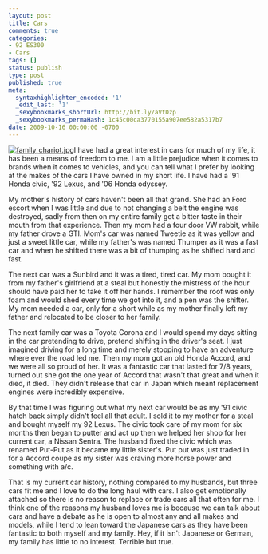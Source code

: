 ```yaml
---
layout: post
title: Cars
comments: true
categories:
- 92 ES300
- Cars
tags: []
status: publish
type: post
published: true
meta:
  syntaxhighlighter_encoded: '1'
  _edit_last: '1'
  _sexybookmarks_shortUrl: http://bit.ly/aVtDzp
  _sexybookmarks_permaHash: 1c45c00ca3770155a907ee582a5317b7
date: 2009-10-16 00:00:00 -0700
---
```

<p><a href="http://www.flickr.com/photos/rgeyer/3933790789/" title="family_chariot.jpg by qwikrex, on Flickr"><img src="http://farm4.static.flickr.com/3489/3933790789_79042eb69d_m.jpg" alt="family_chariot.jpg" class="alignleft"/></a>I have had a great interest in cars for much of my life, it has been a means of freedom to me.  I am a little prejudice when it comes to brands when it comes to vehicles, and you can tell what I prefer by looking at the makes of the cars I have owned in my short life.  I have had a '91 Honda civic, '92 Lexus, and '06 Honda odyssey.</p>

<p>My mother's history of cars haven't been all that grand.  She had an Ford escort when I was little and due to not changing a belt the engine was destroyed, sadly from then on my entire family got a bitter taste in their mouth from that experience.  Then my mom had a four door VW rabbit, while my father drove a GTI.  Mom's car was named Tweetie as it was  yellow and just a sweet little car, while my father's was named Thumper as it was a fast car and when he shifted there was a bit of thumping as he shifted hard and fast.</p>

<p>The next car was a Sunbird and it was a tired, tired car.  My mom bought it from my father's girlfriend at a steal but honestly the mistress of the hour should have paid her to take it off her hands.  I remember the roof was only foam and would shed every time we got into it, and a pen was the shifter.  My mom needed a car, only for a short while as my mother finally left my father and relocated to be closer to her family.</p>

<p>The next family car was a Toyota Corona and I would spend my days sitting in the car pretending to drive, pretend shifting in the driver's seat.  I just imagined driving for a long time and merely stopping to have an adventure where ever the road led me.   Then my mom got an old Honda Accord, and we were all so proud of her.  It was a fantastic car that lasted for 7/8 years, turned out she got the one year of Accord that wasn't that great and when it died, it died.  They didn't release that car in Japan which meant replacement engines were incredibly expensive.</p>

<p>By that time I was figuring out what my next car would be as my '91 civic hatch back simply didn't feel all that adult.  I sold it to my mother for a steal and bought myself my 92 Lexus.  The civic took care of my mom for six months then began to putter and act up then we helped her shop for her current car, a Nissan Sentra.  The husband fixed the civic which was renamed Put-Put as it became my little sister's.  Put put was just traded in for a Accord coupe as my sister was craving more horse power and something with a/c.</p>

<p>That is my current car history, nothing compared to my husbands, but three cars fit me and I love to do the long haul with cars.  I also get emotionally attached so there is no reason to replace or trade cars all that often for me.  I think one of the reasons my husband loves me is because we can talk about cars and have a debate as he is open to almost any and all makes and models, while I tend to lean toward the Japanese cars as they have been fantastic to both myself and my family.  Hey, if it isn't Japanese or German, my family has little to no interest.  Terrible but true.</p>
